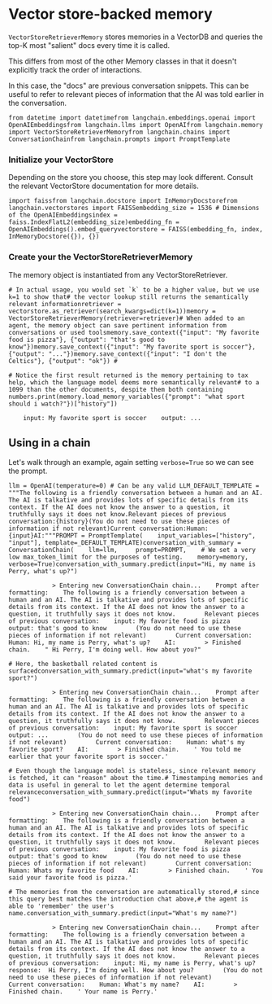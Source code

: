 Vector store-backed memory
==========================

`VectorStoreRetrieverMemory` stores memories in a VectorDB and queries the top-K most "salient" docs every time it is called.

This differs from most of the other Memory classes in that it doesn't explicitly track the order of interactions.

In this case, the "docs" are previous conversation snippets. This can be useful to refer to relevant pieces of information that the AI was told earlier in the conversation.

    from datetime import datetimefrom langchain.embeddings.openai import OpenAIEmbeddingsfrom langchain.llms import OpenAIfrom langchain.memory import VectorStoreRetrieverMemoryfrom langchain.chains import ConversationChainfrom langchain.prompts import PromptTemplate

### Initialize your VectorStore[](#initialize-your-vectorstore "Direct link to Initialize your VectorStore")

Depending on the store you choose, this step may look different. Consult the relevant VectorStore documentation for more details.

    import faissfrom langchain.docstore import InMemoryDocstorefrom langchain.vectorstores import FAISSembedding_size = 1536 # Dimensions of the OpenAIEmbeddingsindex = faiss.IndexFlatL2(embedding_size)embedding_fn = OpenAIEmbeddings().embed_queryvectorstore = FAISS(embedding_fn, index, InMemoryDocstore({}), {})

### Create your the VectorStoreRetrieverMemory[](#create-your-the-vectorstoreretrievermemory "Direct link to Create your the VectorStoreRetrieverMemory")

The memory object is instantiated from any VectorStoreRetriever.

    # In actual usage, you would set `k` to be a higher value, but we use k=1 to show that# the vector lookup still returns the semantically relevant informationretriever = vectorstore.as_retriever(search_kwargs=dict(k=1))memory = VectorStoreRetrieverMemory(retriever=retriever)# When added to an agent, the memory object can save pertinent information from conversations or used toolsmemory.save_context({"input": "My favorite food is pizza"}, {"output": "that's good to know"})memory.save_context({"input": "My favorite sport is soccer"}, {"output": "..."})memory.save_context({"input": "I don't the Celtics"}, {"output": "ok"}) #

    # Notice the first result returned is the memory pertaining to tax help, which the language model deems more semantically relevant# to a 1099 than the other documents, despite them both containing numbers.print(memory.load_memory_variables({"prompt": "what sport should i watch?"})["history"])

        input: My favorite sport is soccer    output: ...

Using in a chain[](#using-in-a-chain "Direct link to Using in a chain")
------------------------------------------------------------------------

Let's walk through an example, again setting `verbose=True` so we can see the prompt.

    llm = OpenAI(temperature=0) # Can be any valid LLM_DEFAULT_TEMPLATE = """The following is a friendly conversation between a human and an AI. The AI is talkative and provides lots of specific details from its context. If the AI does not know the answer to a question, it truthfully says it does not know.Relevant pieces of previous conversation:{history}(You do not need to use these pieces of information if not relevant)Current conversation:Human: {input}AI:"""PROMPT = PromptTemplate(    input_variables=["history", "input"], template=_DEFAULT_TEMPLATE)conversation_with_summary = ConversationChain(    llm=llm,     prompt=PROMPT,    # We set a very low max_token_limit for the purposes of testing.    memory=memory,    verbose=True)conversation_with_summary.predict(input="Hi, my name is Perry, what's up?")

                > Entering new ConversationChain chain...    Prompt after formatting:    The following is a friendly conversation between a human and an AI. The AI is talkative and provides lots of specific details from its context. If the AI does not know the answer to a question, it truthfully says it does not know.        Relevant pieces of previous conversation:    input: My favorite food is pizza    output: that's good to know        (You do not need to use these pieces of information if not relevant)        Current conversation:    Human: Hi, my name is Perry, what's up?    AI:        > Finished chain.    " Hi Perry, I'm doing well. How about you?"

    # Here, the basketball related content is surfacedconversation_with_summary.predict(input="what's my favorite sport?")

                > Entering new ConversationChain chain...    Prompt after formatting:    The following is a friendly conversation between a human and an AI. The AI is talkative and provides lots of specific details from its context. If the AI does not know the answer to a question, it truthfully says it does not know.        Relevant pieces of previous conversation:    input: My favorite sport is soccer    output: ...        (You do not need to use these pieces of information if not relevant)        Current conversation:    Human: what's my favorite sport?    AI:        > Finished chain.    ' You told me earlier that your favorite sport is soccer.'

    # Even though the language model is stateless, since relevant memory is fetched, it can "reason" about the time.# Timestamping memories and data is useful in general to let the agent determine temporal relevanceconversation_with_summary.predict(input="Whats my favorite food")

                > Entering new ConversationChain chain...    Prompt after formatting:    The following is a friendly conversation between a human and an AI. The AI is talkative and provides lots of specific details from its context. If the AI does not know the answer to a question, it truthfully says it does not know.        Relevant pieces of previous conversation:    input: My favorite food is pizza    output: that's good to know        (You do not need to use these pieces of information if not relevant)        Current conversation:    Human: Whats my favorite food    AI:        > Finished chain.    ' You said your favorite food is pizza.'

    # The memories from the conversation are automatically stored,# since this query best matches the introduction chat above,# the agent is able to 'remember' the user's name.conversation_with_summary.predict(input="What's my name?")

                > Entering new ConversationChain chain...    Prompt after formatting:    The following is a friendly conversation between a human and an AI. The AI is talkative and provides lots of specific details from its context. If the AI does not know the answer to a question, it truthfully says it does not know.        Relevant pieces of previous conversation:    input: Hi, my name is Perry, what's up?    response:  Hi Perry, I'm doing well. How about you?        (You do not need to use these pieces of information if not relevant)        Current conversation:    Human: What's my name?    AI:        > Finished chain.    ' Your name is Perry.'